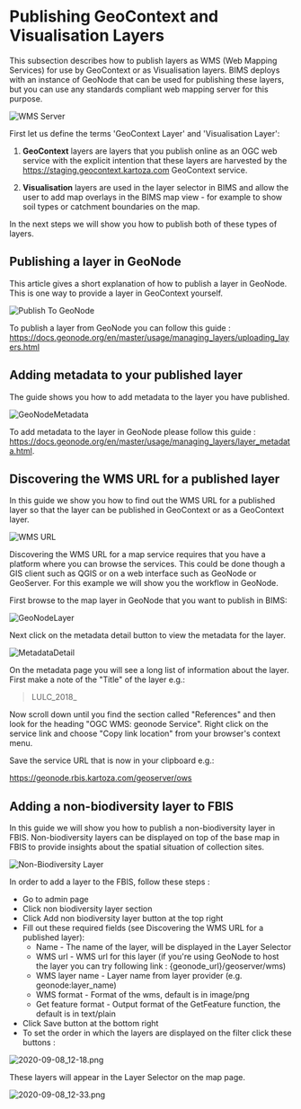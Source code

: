 # Publishing GeoContext and Visualisation Layers

This subsection describes how to publish layers as WMS (Web Mapping Services) for use by GeoContext or as Visualisation layers. BIMS deploys with an instance of GeoNode that can be used for publishing these layers, but you can use any standards compliant web mapping server for this purpose.

![WMS Server](img/WMS_Server.width-800.png)

First let us define the terms 'GeoContext Layer' and 'Visualisation Layer':

1. **GeoContext** layers are layers that you publish online as an OGC web service with the explicit intention that these layers are harvested by the <https://staging.geocontext.kartoza.com> GeoContext service.

1. **Visualisation** layers are used in the layer selector in BIMS and allow the user to add map overlays in the BIMS map view - for example to show soil types or catchment boundaries on the map.

In the next steps we will show you how to publish both of these types of layers.

## Publishing a layer in GeoNode

This article gives a short explanation of how to publish a layer in GeoNode. This is one way to provide a layer in GeoContext yourself.

![Publish To GeoNode](img/PublishToGeoNode.width-800.png)

To publish a layer from GeoNode you can follow this guide : <https://docs.geonode.org/en/master/usage/managing_layers/uploading_layers.html>

## Adding metadata to your published layer

The guide shows you how to add metadata to the layer you have published.

![GeoNodeMetadata](img/GeoNodeMetadata.width-800.png)

To add metadata to the layer in GeoNode please follow this guide : <https://docs.geonode.org/en/master/usage/managing_layers/layer_metadata.html>.

## Discovering the WMS URL for a published layer

In this guide we show you how to find out the WMS URL for a published layer so that the layer can be published in GeoContext or as a GeoContext layer.

![WMS URL](img/GetWMSURL.width-800.png)

Discovering the WMS URL for a map service requires that you have a platform where you can browse the services. This could be done though a GIS client such as QGIS or on a web interface such as GeoNode or GeoServer. For this example we will show you the workflow in GeoNode.

First browse to the map layer in GeoNode that you want to publish in BIMS:

![GeoNodeLayer](img/GeoNodeLayer.width-800.png)

Next click on the metadata detail button to view the metadata for the layer.

![MetadataDetail](img/MetadataDetail.width-800.png)

On the metadata page you will see a long list of information about the layer. First make a note of the "Title" of the layer e.g.:

> LULC_2018_

Now scroll down until you find the section called "References" and then look for the heading "OGC WMS: geonode Service". Right click on the service link and choose "Copy link location" from your browser's context menu.

Save the service URL that is now in your clipboard e.g.:

<https://geonode.rbis.kartoza.com/geoserver/ows>

## Adding a non-biodiversity layer to FBIS

In this guide we will show you how to publish a non-biodiversity layer in FBIS. Non-biodiversity layers can be displayed on top of the base map in FBIS to provide insights about the spatial situation of collection sites.

![Non-Biodiversity Layer](img/NonBiodiversityLayer.width-800.png)

In order to add a layer to the FBIS, follow these steps :

* Go to admin page
* Click non biodiversity layer section
* Click Add non biodiversity layer button at the top right
* Fill out these required fields (see Discovering the WMS URL for a published layer):
  * Name - The name of the layer, will be displayed in the Layer Selector
  * WMS url - WMS url for this layer (if you're using GeoNode to host the layer you can try following link : {geonode_url}/geoserver/wms)
  * WMS layer name - Layer name from layer provider (e.g. geonode:layer_name)
  * WMS format - Format of the wms, default is in image/png
  * Get feature format - Output format of the GetFeature function, the default is in text/plain
* Click Save button at the bottom right
* To set the order in which the layers are displayed on the filter click these buttons :

![2020-09-08_12-18.png](img/2020-09-08_12-18.width-500.png)

These layers will appear in the Layer Selector on the map page.

![2020-09-08_12-33.png](img/2020-09-08_12-33.width-500.png)
